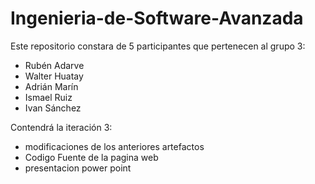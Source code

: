 # Ingenieria-de-Software-Avanzada 
Este repositorio constara de 5 participantes que pertenecen al grupo 3:

- Rubén Adarve
- Walter Huatay 
- Adrián Marín
- Ismael Ruiz
- Ivan Sánchez

Contendrá la iteración 3:

- modificaciones de los anteriores artefactos
- Codigo Fuente de la pagina web 
- presentacion power point
